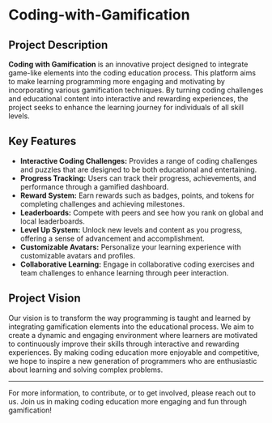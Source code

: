 # Coding-with-Gamification

## Project Description

**Coding with Gamification** is an innovative project designed to integrate game-like elements into the coding education process. This platform aims to make learning programming more engaging and motivating by incorporating various gamification techniques. By turning coding challenges and educational content into interactive and rewarding experiences, the project seeks to enhance the learning journey for individuals of all skill levels.

## Key Features

- **Interactive Coding Challenges:** Provides a range of coding challenges and puzzles that are designed to be both educational and entertaining.
- **Progress Tracking:** Users can track their progress, achievements, and performance through a gamified dashboard.
- **Reward System:** Earn rewards such as badges, points, and tokens for completing challenges and achieving milestones.
- **Leaderboards:** Compete with peers and see how you rank on global and local leaderboards.
- **Level Up System:** Unlock new levels and content as you progress, offering a sense of advancement and accomplishment.
- **Customizable Avatars:** Personalize your learning experience with customizable avatars and profiles.
- **Collaborative Learning:** Engage in collaborative coding exercises and team challenges to enhance learning through peer interaction.

## Project Vision

Our vision is to transform the way programming is taught and learned by integrating gamification elements into the educational process. We aim to create a dynamic and engaging environment where learners are motivated to continuously improve their skills through interactive and rewarding experiences. By making coding education more enjoyable and competitive, we hope to inspire a new generation of programmers who are enthusiastic about learning and solving complex problems.

---

For more information, to contribute, or to get involved, please reach out to us. Join us in making coding education more engaging and fun through gamification!
